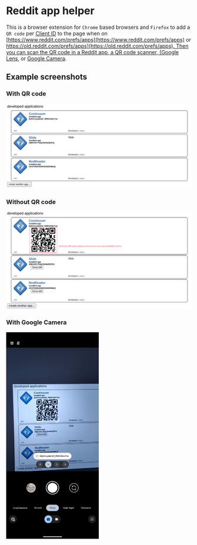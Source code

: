 # Reddit app helper

This is a browser extension for `Chrome` based browsers and `Firefox` to add a `QR code` per [Client ID](https://github.com/edgan/Slide/blob/master/SETUP.md#reddit-client-id) to the page when on [https://www.reddit.com/prefs/apps](https://www.reddit.com/prefs/apps) or [https://old.reddit.com/prefs/apps](https://old.reddit.com/prefs/apps). Then you can scan the QR code in a Reddit app, a QR code scanner, (Google Lens](https://play.google.com/store/apps/details?id=com.google.ar.lens&hl=en_US), or [Google Camera](https://play.google.com/store/apps/details?id=com.google.android.GoogleCamera&hl=en_US).

## Example screenshots
### With QR code
![Without QR code](/screenshots/example-without-qr-code.png)

### Without QR code
![With QR code](/screenshots/example-with-qr-code.png)

### With Google Camera
<img src="screenshots/example-with-google-camera.png"  width=50% height=50%>
